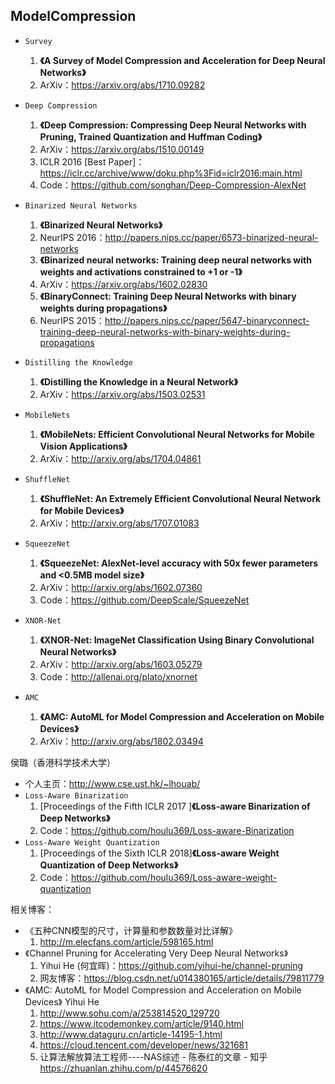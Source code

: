 ## ModelCompression

- `Survey`
    1. **《A Survey of Model Compression and Acceleration for Deep Neural Networks》**
    2. ArXiv：https://arxiv.org/abs/1710.09282
- `Deep Compression`
    1. **《Deep Compression: Compressing Deep Neural Networks with Pruning, Trained Quantization and Huffman Coding》**
    2. ArXiv：https://arxiv.org/abs/1510.00149
    3. ICLR 2016 [Best Paper]：https://iclr.cc/archive/www/doku.php%3Fid=iclr2016:main.html
    4. Code：https://github.com/songhan/Deep-Compression-AlexNet

- `Binarized Neural Networks`
    1. **《Binarized Neural Networks》**
    2. NeurIPS 2016：http://papers.nips.cc/paper/6573-binarized-neural-networks
    3. **《Binarized neural networks: Training deep neural networks with weights and activations constrained to +1 or -1》**
    4. ArXiv：https://arxiv.org/abs/1602.02830
    5. **《BinaryConnect: Training Deep Neural Networks with binary weights during propagations》**
    6. NeurIPS 2015：http://papers.nips.cc/paper/5647-binaryconnect-training-deep-neural-networks-with-binary-weights-during-propagations
- `Distilling the Knowledge`
    1. **《Distilling the Knowledge in a Neural Network》**
    2. ArXiv：https://arxiv.org/abs/1503.02531

- `MobileNets`
    1. **《MobileNets: Efficient Convolutional Neural Networks for Mobile Vision Applications》**
    2. ArXiv：http://arxiv.org/abs/1704.04861
- `ShuffleNet`
    1. **《ShuffleNet: An Extremely Efficient Convolutional Neural Network for Mobile Devices》**
    2. ArXiv：http://arxiv.org/abs/1707.01083
- `SqueezeNet`
    1. **《SqueezeNet: AlexNet-level accuracy with 50x fewer parameters and <0.5MB model size》**
    2. ArXiv：http://arxiv.org/abs/1602.07360
    3. Code：https://github.com/DeepScale/SqueezeNet
- `XNOR-Net`
    1. **《XNOR-Net: ImageNet Classification Using Binary Convolutional Neural Networks》**
    2. ArXiv：http://arxiv.org/abs/1603.05279
    3. Code：http://allenai.org/plato/xnornet

- `AMC`
    1. **《AMC: AutoML for Model Compression and Acceleration on Mobile Devices》**
    2. ArXiv：http://arxiv.org/abs/1802.03494



侯璐（香港科学技术大学）
- 个人主页：http://www.cse.ust.hk/~lhouab/
- `Loss-Aware Binarization`
    1. [Proceedings of the Fifth ICLR 2017 ]**《Loss-aware Binarization of Deep Networks》**
    2. Code：https://github.com/houlu369/Loss-aware-Binarization
- `Loss-Aware Weight Quantization`
    1. [Proceedings of the Sixth ICLR 2018]**《Loss-aware Weight Quantization of Deep Networks》**
    2. Code：https://github.com/houlu369/Loss-aware-weight-quantization


相关博客：
- 《五种CNN模型的尺寸，计算量和参数数量对比详解》
    1. http://m.elecfans.com/article/598165.html
- 《Channel Pruning for Accelerating Very Deep Neural Networks》
    1. Yihui He (何宜晖)：https://github.com/yihui-he/channel-pruning
    2. 网友博客：https://blog.csdn.net/u014380165/article/details/79811779
- 《AMC: AutoML for Model Compression and Acceleration on Mobile Devices》 Yihui He
    1. http://www.sohu.com/a/253814520_129720
    2. https://www.itcodemonkey.com/article/9140.html
    3. http://www.dataguru.cn/article-14195-1.html
    4. https://cloud.tencent.com/developer/news/321681
    5. 让算法解放算法工程师----NAS综述 - 陈泰红的文章 - 知乎 https://zhuanlan.zhihu.com/p/44576620

